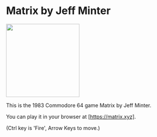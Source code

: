 # Matrix by Jeff Minter

<img src="https://user-images.githubusercontent.com/58846/102926230-8f95c700-448c-11eb-9895-d1f0827f2aff.png" width=200>


This is the 1983 Commodore 64 game Matrix by Jeff Minter. 

You can play it in your browser at [https://matrix.xyz].

(Ctrl key is 'Fire', Arrow Keys to move.)


[https://matrix.xyz]: https://mwenge.github.io/matrix.xyz
